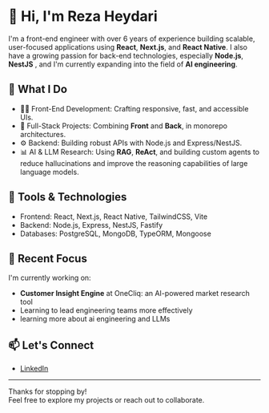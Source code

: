# 👋 Hi, I'm Reza Heydari

I'm a front-end engineer with over 6 years of experience building scalable, user-focused applications using **React**, **Next.js**, and **React Native**. I also have a growing passion for back-end technologies, especially **Node.js**, **NestJS** , and I'm currently expanding into the field of **AI engineering**.

## 🚀 What I Do

- 🧑‍💻 Front-End Development: Crafting responsive, fast, and accessible UIs.
- 🔁 Full-Stack Projects: Combining **Front** and **Back**, in monorepo architectures.
- ⚙️ Backend: Building robust APIs with Node.js and Express/NestJS.
- 📊 AI & LLM Research: Using **RAG**, **ReAct**, and building custom agents to reduce hallucinations and improve the reasoning capabilities of large language models.

## 🔧 Tools & Technologies

- Frontend: React, Next.js, React Native, TailwindCSS, Vite  
- Backend: Node.js, Express, NestJS, Fastify  
- Databases: PostgreSQL, MongoDB, TypeORM, Mongoose  

## 🧠 Recent Focus

I'm currently working on:
- **Customer Insight Engine** at OneCliq: an AI-powered market research tool
- Learning to lead engineering teams more effectively
- learning more about ai engineering and LLMs

## 📫 Let's Connect

- [LinkedIn](https://www.linkedin.com/in/reza-heydarii/)

---

Thanks for stopping by!  
Feel free to explore my projects or reach out to collaborate.
